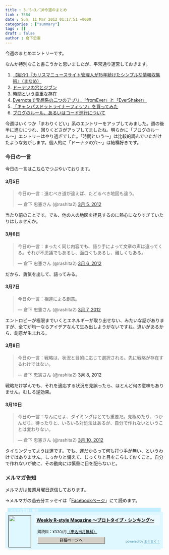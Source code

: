 ```yaml
---
title : 3／5~3／10今週のまとめ
link : 7584
date : Sun, 11 Mar 2012 01:17:51 +0000
categories : ["summary"]
tags : []
draft : false
author : 倉下忠憲
---
```


今週のまとめエントリーです。

なんか特別なこと書こうかと思いましたが、平常通り運営しておきます。

<ol>
<li><a href="https://rashita.net/blog/?p=7539">【紹介】『カリスマニュースサイト管理人が15年続けたシンプルな情報収集術』（まなめ）</a></li>
<li><a href="https://rashita.net/blog/?p=7549">ドーナツの穴とジブン</a></li>
<li><a href="https://rashita.net/blog/?p=7553">時間という貴重な存在</a></li>
<li><a href="https://rashita.net/blog/?p=7558">Evernoteで発想系の二つのアプリ。「fromEver」と「EverShaker」</a></li>
<li><a href="https://rashita.net/blog/?p=7566">「キャンパスドットライナーフィッツ」を買ってみた</a></li>
<li><a href="https://rashita.net/blog/?p=7575">ブログのルール、あるいはコード進行について</a></li>
</ol>

今週はいくつか「まわりくどい」系のエントリーをアップしてみました。週の後半に進むにつれ、回りくどさがアップしてましたね。明らかに「ブログのルール〜」エントリーはやり過ぎでした。「時間という〜」は比較的読んでいただけたような気がします。個人的に「ドーナツの穴〜」は結構好きです。

<h3>今日の一言</h3>
今日の一言は<a href="http://twitter.com/rashita2 ">こちら</a>でつぶやいております。

 
<h4>3月5日</h4>
<blockquote class="twitter-tweet" lang="ja"><p>今日の一言：進むべき道が違えば、たどるべき地図も違う。</p>&mdash; 倉下 忠憲さん (@rashita2) <a href="https://twitter.com/rashita2/status/176457184413106177" data-datetime="2012-03-05T00:00:45+00:00">3月 5, 2012</a></blockquote>
<script src="//platform.twitter.com/widgets.js" charset="utf-8"></script>
当たり前のことです。でも、他の人の地図を拝見するのに熱心になりすぎていたりはしませんか。

<h4>3月6日</h4>
<blockquote class="twitter-tweet" lang="ja"><p>今日の一言：まったく同じ内容でも、語り手によって文章の声は違ってくる。それが不思議でもあるし、面白くもあるし、難しくもある。</p>&mdash; 倉下 忠憲さん (@rashita2) <a href="https://twitter.com/rashita2/status/177017525891121153" data-datetime="2012-03-06T13:07:21+00:00">3月 6, 2012</a></blockquote>
<script src="//platform.twitter.com/widgets.js" charset="utf-8"></script>
だから、勇気を出して、語ってみる。
<h4>3月7日</h4>
<blockquote class="twitter-tweet" lang="ja"><p>今日の一言：相違による創意。</p>&mdash; 倉下 忠憲さん (@rashita2) <a href="https://twitter.com/rashita2/status/177199532478705665" data-datetime="2012-03-07T01:10:35+00:00">3月 7, 2012</a></blockquote>
<script src="//platform.twitter.com/widgets.js" charset="utf-8"></script>
エントロピーが極限までいくとエネルギーが取り出せない、みたいな話がありますが、全てが均一ならアイデアなんて生み出しようがないですね。違いがあるから、創意が生まれる。
<h4>3月8日</h4>
<blockquote class="twitter-tweet" lang="ja"><p>今日の一言：戦略は、状況と目的に応じて選択される。先に戦略が存在するわけではない。</p>&mdash; 倉下 忠憲さん (@rashita2) <a href="https://twitter.com/rashita2/status/177746002864914432" data-datetime="2012-03-08T13:22:04+00:00">3月 8, 2012</a></blockquote>
<script src="//platform.twitter.com/widgets.js" charset="utf-8"></script>
戦略だけ学んでも、それを適応する状況を見誤ったら、ほとんど何の意味もありません。むしろ逆効果。

<h4>3月10日</h4>
<blockquote class="twitter-tweet" lang="ja"><p>今日の一言：なんにせよ、タイミングはとても重要だ。見極めたり、つかんだり、待ったりと、いろいろ対処法はあるが、自分で作れないということは変わりない。</p>&mdash; 倉下 忠憲さん (@rashita2) <a href="https://twitter.com/rashita2/status/178374060324040704" data-datetime="2012-03-10T06:57:44+00:00">3月 10, 2012</a></blockquote>
<script src="//platform.twitter.com/widgets.js" charset="utf-8"></script>
タイミングってようは運です。でも、運だからって何も打つ手が無い、というわけではありません。しっかりと備えて、じっくりと目をこらしておくこと。自分で作れないが故に、その動向には慎重に目を配らないと。
<h3>メルマガ告知</h3>
メルマガは毎週月曜日送信しております。

→メルマガの過去分エッセイは「<a href="http://www.facebook.com/home.php#!/rashitaportal">Facebookページ</a>」にて読めます。

<div style="width:500px;margin-bottom:20px;">
<div style="height:13px;background:url(http://img.mag2.com/mag2/common/publ/pub-form/wide_b_left_top.gif) no-repeat left top;"><div style="height:13px;background:url(http://img.mag2.com/mag2/common/publ/pub-form/wide_b_right_top.gif) no-repeat right top;"><div style="margin:0 7px;padding-left:8px; height:13px; color:#fff; background:#c2efff url(http://img.mag2.com/mag2/common/publ/pub-form/wide_b_tit.gif) no-repeat left top; font-size:10px;">メルマガ登録・解除</div></div></div>
<div style="padding:10px 0;background:#dff7ff url(http://img.mag2.com/mag2/common/publ/pub-form/wide_b_bg.gif) repeat-x;font-size:12px;"><a href="http://www.mag2.com/m/0001185133.html" style="border:none;"><img src="http://www.mag2.com/images/MagazineCover/0001185133c.png" width="70" height="100" style="margin:0 10px; position:absolute; border:#000 1px solid;" /></a>
<div style="margin:0 10px 0 92px; position:relative; height:95px;">
<div style="padding:8px 7px; background-color: #ebfaff; font-weight:bold; font-size:14px; line-height:1.2;"><a href="http://www.mag2.com/m/0001185133.html" style="color:#000;">Weekly R-style Magazine ～プロトタイプ・シンキング～ </a></div>
<div style="padding:10px 0 0 10px;">購読料：&yen;330/月<a href="http://www.mag2.com/read/charge.html" style="color:#000;">（申込当月無料）</a></div><div style="margin:10px 0 0 10px; height:20px;position:relative;"><a href="http://www.mag2.com/m/0001185133.html" style="color:#000;text-decoration:none;"><span style="padding:2px 70px;border:#404040 1px solid;border-top-color:#fff;border-left-color:#fff;background-color:#d4d0c8;text-align:center;">詳細ページへ</span></a><span style="position:absolute; right:0; bottom:0; color:#3f8ba5; font-size:10px;">powered by <a href="http://www.mag2.com/" target="_blank" style="color:#3f8ba5;">まぐまぐ！</a></span></div></div>
</div>
<div style="height:4px;background:url(http://img.mag2.com/mag2/common/publ/pub-form/wide_b_left_bot.gif) no-repeat left top;"><div style="background:url(http://img.mag2.com/mag2/common/publ/pub-form/wide_b_right_bot.gif) no-repeat right top;"><div style="margin:0 7px;padding-left:8px; height:4px; background-color:#dff7ff; font-size:1px;">&nbsp;</div></div></div>
</div>
